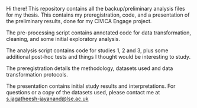Hi there! This repository contains all the backup/preliminary analysis files for my thesis. This contains my preregistration, code, and a presentation of the preliminary results, done for my CIVICA Engage project. 

The pre-processing script contains annotated code for data transformation, cleaning, and some initial exploratory analysis. 

The analysis script contains code for studies 1, 2 and 3, plus some additional post-hoc tests and things I thought would be interesting to study. 

The preregistration details the methodology, datasets used and data transformation protocols. 

The presentation contains initial study results and interpretations. For questions or a copy of the datasets used, please contact me at s.jagatheesh-jayanand@lse.ac.uk

